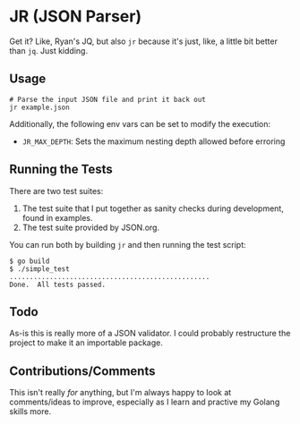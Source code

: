 # JR (JSON Parser)

Get it?  Like, Ryan's JQ, but also `jr` because it's just, like, a little bit better than `jq`.  Just kidding.

## Usage

```shell
# Parse the input JSON file and print it back out
jr example.json
```

Additionally, the following env vars can be set to modify the execution:

- `JR_MAX_DEPTH`: Sets the maximum nesting depth allowed before erroring

## Running the Tests

There are two test suites:

1. The test suite that I put together as sanity checks during development, found in examples.
2. The test suite provided by JSON.org.

You can run both by building `jr` and then running the test script:

```shell
$ go build
$ ./simple_test
..................................................
Done.  All tests passed.
```

## Todo

As-is this is really more of a JSON validator.  I could probably restructure the project to make it an importable package.

## Contributions/Comments

This isn't really _for_ anything, but I'm always happy to look at comments/ideas
to improve, especially as I learn and practive my Golang skills more.
